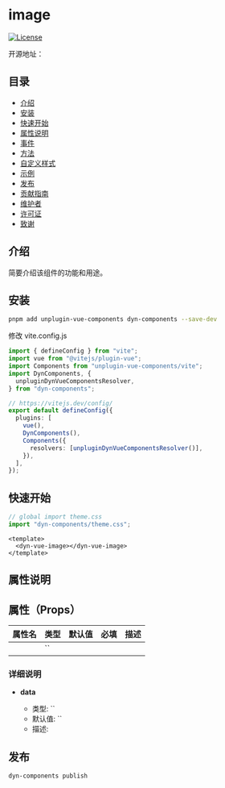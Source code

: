 # image



[![License](https://img.shields.io/badge/license-MIT-blue.svg)](LICENSE)

开源地址：

## 目录

- [介绍](#介绍)
- [安装](#安装)
- [快速开始](#快速开始)
- [属性说明](#属性说明)
- [事件](#事件)
- [方法](#方法)
- [自定义样式](#自定义样式)
- [示例](#示例)
- [发布](#发布)
- [贡献指南](#贡献指南)
- [维护者](#维护者)
- [许可证](#许可证)
- [致谢](#致谢)

## 介绍

简要介绍该组件的功能和用途。

## 安装

```bash
pnpm add unplugin-vue-components dyn-components --save-dev
```

修改 vite.config.js

```ts
import { defineConfig } from "vite";
import vue from "@vitejs/plugin-vue";
import Components from "unplugin-vue-components/vite";
import DynComponents, {
  unpluginDynVueComponentsResolver,
} from "dyn-components";

// https://vitejs.dev/config/
export default defineConfig({
  plugins: [
    vue(),
    DynComponents(),
    Components({
      resolvers: [unpluginDynVueComponentsResolver()],
    }),
  ],
});
```

## 快速开始

```ts
// global import theme.css
import "dyn-components/theme.css";
```

```vue
<template>
  <dyn-vue-image></dyn-vue-image>
</template>
```

## 属性说明

## 属性（Props）

| 属性名 | 类型 | 默认值 | 必填 | 描述 |
| ------ | ---- | ------ | ---- | ---- |
|        | ``   |        |      |      |

### 详细说明

- **data**

  - 类型: ``
  - 默认值: ``
  - 描述:

## 发布

```bash
dyn-components publish
```
